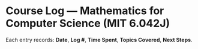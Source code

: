 # Course Log — Mathematics for Computer Science (MIT 6.042J)

Each entry records: **Date**, **Log #**, **Time Spent**, **Topics Covered**, **Next Steps**.